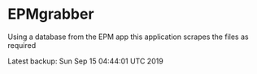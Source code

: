 # EPMgrabber
Using a database from the EPM app this application scrapes the files as required


Latest backup: Sun Sep 15 04:44:01 UTC 2019
